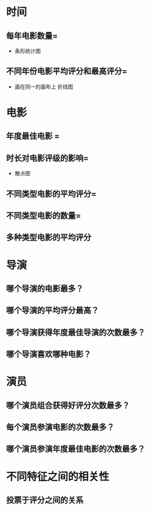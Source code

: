 # 时间
## 每年电影数量=
+ 条形统计图
## 不同年份电影平均评分和最高评分=
+ 画在同一的画布上 折线图
##
# 电影
## 年度最佳电影 =
## 时长对电影评级的影响=
+ 散点图
## 不同类型电影的平均评分=
## 不同类型电影的数量=
## 多种类型电影的平均评分
## 
# 导演
## 哪个导演的电影最多？
## 哪个导演的平均评分最高？
## 哪个导演获得年度最佳导演的次数最多？
## 哪个导演喜欢哪种电影？
##
# 演员
## 哪个演员组合获得好评分次数最多？
## 每个演员参演电影的次数最多？
## 哪个演员参演年度最佳电影的次数最多？
##
# 不同特征之间的相关性
## 投票于评分之间的关系

